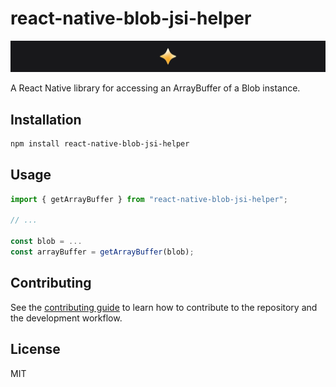 # react-native-blob-jsi-helper

[![Try Showtime!](./img/github-banner.png)](http://showtime.io)

A React Native library for accessing an ArrayBuffer of a Blob instance.

## Installation

```sh
npm install react-native-blob-jsi-helper
```

## Usage

```js
import { getArrayBuffer } from "react-native-blob-jsi-helper";

// ...

const blob = ...
const arrayBuffer = getArrayBuffer(blob);
```

## Contributing

See the [contributing guide](CONTRIBUTING.md) to learn how to contribute to the repository and the development workflow.

## License

MIT
